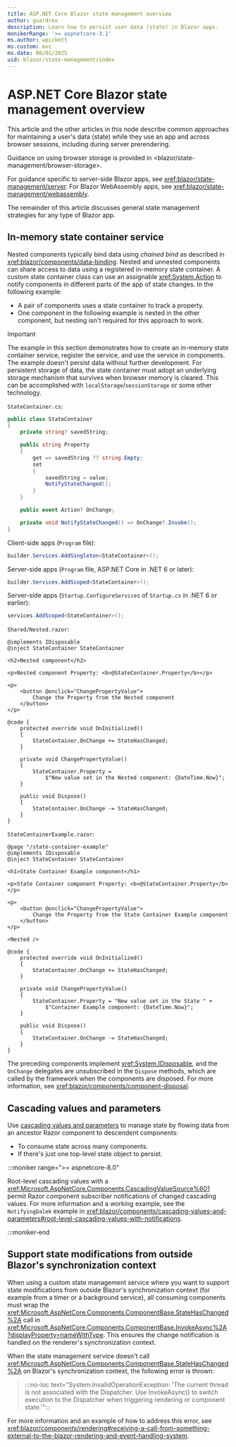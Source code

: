 ```yaml
---
title: ASP.NET Core Blazor state management overview
author: guardrex
description: Learn how to persist user data (state) in Blazor apps.
monikerRange: '>= aspnetcore-3.1'
ms.author: wpickett
ms.custom: mvc
ms.date: 08/01/2025
uid: blazor/state-management/index
---
```

# ASP.NET Core Blazor state management overview

This article and the other articles in this node describe common approaches for maintaining a user's data (state) while they use an app and across browser sessions, including during server prerendering.

Guidance on using browser storage is provided in <blazor/state-management/browser-storage>.

For guidance specific to server-side Blazor apps, see <xref:blazor/state-management/server>. For Blazor WebAssembly apps, see <xref:blazor/state-management/webassembly>.

The remainder of this article discusses general state management strategies for any type of Blazor app.

## In-memory state container service

Nested components typically bind data using *chained bind* as described in <xref:blazor/components/data-binding>. Nested and unnested components can share access to data using a registered in-memory state container. A custom state container class can use an assignable <xref:System.Action> to notify components in different parts of the app of state changes. In the following example:

* A pair of components uses a state container to track a property.
* One component in the following example is nested in the other component, but nesting isn't required for this approach to work.

> [!IMPORTANT]
> The example in this section demonstrates how to create an in-memory state container service, register the service, and use the service in components. The example doesn't persist data without further development. For persistent storage of data, the state container must adopt an underlying storage mechanism that survives when browser memory is cleared. This can be accomplished with `localStorage`/`sessionStorage` or some other technology.

`StateContainer.cs`:

```csharp
public class StateContainer
{
    private string? savedString;

    public string Property
    {
        get => savedString ?? string.Empty;
        set
        {
            savedString = value;
            NotifyStateChanged();
        }
    }

    public event Action? OnChange;

    private void NotifyStateChanged() => OnChange?.Invoke();
}
```

Client-side apps (`Program` file):

```csharp
builder.Services.AddSingleton<StateContainer>();
```

Server-side apps (`Program` file, ASP.NET Core in .NET 6 or later):

```csharp
builder.Services.AddScoped<StateContainer>();
```

Server-side apps (`Startup.ConfigureServices` of `Startup.cs` in .NET 6 or earlier):

```csharp
services.AddScoped<StateContainer>();
```

`Shared/Nested.razor`:

```razor
@implements IDisposable
@inject StateContainer StateContainer

<h2>Nested component</h2>

<p>Nested component Property: <b>@StateContainer.Property</b></p>

<p>
    <button @onclick="ChangePropertyValue">
        Change the Property from the Nested component
    </button>
</p>

@code {
    protected override void OnInitialized()
    {
        StateContainer.OnChange += StateHasChanged;
    }

    private void ChangePropertyValue()
    {
        StateContainer.Property = 
            $"New value set in the Nested component: {DateTime.Now}";
    }

    public void Dispose()
    {
        StateContainer.OnChange -= StateHasChanged;
    }
}
```

`StateContainerExample.razor`:

```razor
@page "/state-container-example"
@implements IDisposable
@inject StateContainer StateContainer

<h1>State Container Example component</h1>

<p>State Container component Property: <b>@StateContainer.Property</b></p>

<p>
    <button @onclick="ChangePropertyValue">
        Change the Property from the State Container Example component
    </button>
</p>

<Nested />

@code {
    protected override void OnInitialized()
    {
        StateContainer.OnChange += StateHasChanged;
    }

    private void ChangePropertyValue()
    {
        StateContainer.Property = "New value set in the State " +
            $"Container Example component: {DateTime.Now}";
    }

    public void Dispose()
    {
        StateContainer.OnChange -= StateHasChanged;
    }
}
```

The preceding components implement <xref:System.IDisposable>, and the `OnChange` delegates are unsubscribed in the `Dispose` methods, which are called by the framework when the components are disposed. For more information, see <xref:blazor/components/component-disposal>.

## Cascading values and parameters

Use [cascading values and parameters](xref:blazor/components/cascading-values-and-parameters) to manage state by flowing data from an ancestor Razor component to descendent components:

* To consume state across many components.
* If there's just one top-level state object to persist.

:::moniker range=">= aspnetcore-8.0"

Root-level cascading values with a <xref:Microsoft.AspNetCore.Components.CascadingValueSource%601> permit Razor component subscriber notifications of changed cascading values. For more information and a working example, see the `NotifyingDalek` example in <xref:blazor/components/cascading-values-and-parameters#root-level-cascading-values-with-notifications>.

:::moniker-end

## Support state modifications from outside Blazor's synchronization context

When using a custom state management service where you want to support state modifications from outside Blazor's synchronization context (for example from a timer or a background service), all consuming components must wrap the <xref:Microsoft.AspNetCore.Components.ComponentBase.StateHasChanged%2A> call in <xref:Microsoft.AspNetCore.Components.ComponentBase.InvokeAsync%2A?displayProperty=nameWithType>. This ensures the change notification is handled on the renderer's synchronization context.

When the state management service doesn't call <xref:Microsoft.AspNetCore.Components.ComponentBase.StateHasChanged%2A> on Blazor's synchronization context, the following error is thrown:

> :::no-loc text="System.InvalidOperationException: 'The current thread is not associated with the Dispatcher. Use InvokeAsync() to switch execution to the Dispatcher when triggering rendering or component state.'":::

For more information and an example of how to address this error, see <xref:blazor/components/rendering#receiving-a-call-from-something-external-to-the-blazor-rendering-and-event-handling-system>.
